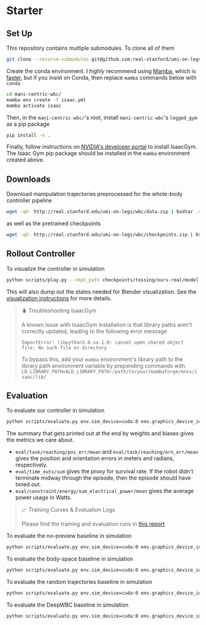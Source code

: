# Starter

## Set Up

This repository contains multiple submodules.
To clone all of them
```sh
git clone --recurse-submodules git@github.com:real-stanford/umi-on-legs.git
```

Create the conda environment. 
I *highly* recommend using [Mamba](https://mamba.readthedocs.io/en/latest/installation.html), which is [faster](https://blog.hpc.qmul.ac.uk/mamba.html#:~:text=mamba%20is%20a%20re%2Dimplementation,Red%20Hat%2C%20Fedora%20and%20OpenSUSE), but if you insist on Conda, then replace `mamba` commands below with `conda`
```sh
cd mani-centric-wbc/
mamba env create -f isaac.yml
mamba activate isaac
```

Then, in the `mani-centric-wbc/`'s root, install `mani-centric-wbc`'s `legged_gym` as a pip package
```sh
pip install -e .
```

Finally, follow instructions on [NVIDIA's developer portal](https://developer.nvidia.com/isaac-gym) to install IsaacGym.
The Isaac Gym pip package should be installed in the `mamba` environment created above.

## Downloads

Download manipulation trajectories preprocessed for the whole-body controller pipeline
```sh
wget -qO- http://real.stanford.edu/umi-on-legs/wbc/data.zip | bsdtar -xvf- -C ./
```
as well as the pretrained checkpoints
```sh
wget -qO- http://real.stanford.edu/umi-on-legs/wbc/checkpoints.zip | bsdtar -xvf- -C ./
```

## Rollout Controller

To visualize the controller in simulation
```sh
python scripts/play.py --ckpt_path checkpoints/tossing/ours-real/model.pt --trajectory_file_path data/tossing.pkl --device cuda:0 --num_steps 1000 --num_envs 1  --visualize
```

This will also dump out the states needed for Blender visualization.
See the [visualization instructions](./visualization.md) for more details.


> 🪲 Troubleshooting IsaacGym
>
> A known issue with IsaacGym installation is that library paths aren't correctly updated, leading to the following error message
> ```
> ImportError: libpython3.8.so.1.0: cannot open shared object file: No such file or directory
> ```
> To bypass this, add your `mamba` environment's library path to the library path environment variable by prepending commands with 
> `LD_LIBRARY_PATH=$LD_LIBRARY_PATH:/path/to/your/mambaforge/envs/isaac/lib/`

## Evaluation

To evaluate our controller in simulation
```sh
python scripts/evaluate.py env.sim_device=cuda:0 env.graphics_device_id=0 env.cfg.env.episode_length_s=17.0 env.tasks.reaching.sequence_sampler.file_path=data/tossing.pkl ckpt_path=checkpoints/tossing/ours/model.pt env.tasks.reaching.target_obs_times="[-0.06,-0.04,-0.02,0.0,0.02,0.04,0.06,1.0]" 
```
The summary that gets printed out at the end by weights and biases gives the metrics we care about.
 - `eval/task/reaching/pos_err/mean` and `eval/task/reaching/orn_err/mean` gives the position and orientation errors in meters and radians, respectively.
 - `eval/time_outs/sum` gives the proxy for survival rate. If the robot didn't terminate midway through the episode, then the episode should have timed out.
 - `eval/constraint/energy/sum_electrical_power/mean` gives the average power usage in Watts.

> 📈 Training Curves & Evaluation Logs
>
> Please find the training and evaluation runs in [this report](https://api.wandb.ai/links/columbia-ai-robotics/rrudtifq).

To evaluate the no-preview baseline in simulation
```sh
python scripts/evaluate.py env.sim_device=cuda:0 env.graphics_device_id=0 env.cfg.env.episode_length_s=17.0 env.tasks.reaching.sequence_sampler.file_path=data/tossing.pkl ckpt_path=checkpoints/tossing/no-preview/model.pt env.tasks.reaching.target_obs_times="[0.0]"
```

To evaluate the body-space baseline in simulation
```sh
python scripts/evaluate.py env.sim_device=cuda:0 env.graphics_device_id=0 env.cfg.env.episode_length_s=17.0 env.tasks.reaching.sequence_sampler.file_path=data/tossing.pkl ckpt_path=checkpoints/tossing/body-space/model.pt env.tasks.reaching.target_obs_times="[-0.06,-0.04,-0.02,0.0,0.02,0.04,0.06,1.0]" env.tasks.reaching.target_relative_to_base=true env.tasks.reaching.pos_obs_scale=1.0
```


To evaluate the random trajectories baseline in simulation
```sh
python scripts/evaluate.py env.sim_device=cuda:0 env.graphics_device_id=0 env.cfg.env.episode_length_s=17.0 env.tasks.reaching.sequence_sampler.file_path=data/tossing.pkl ckpt_path=checkpoints/tossing/random-trajs/model.pt env.tasks.reaching.target_obs_times="[-0.06,-0.04,-0.02,0.0,0.02,0.04,0.06,1.0]" 
```

To evaluate the DeepWBC baseline in simulation
```sh
python scripts/evaluate.py env.sim_device=cuda:0 env.graphics_device_id=0 env.cfg.env.episode_length_s=17.0 env.tasks.reaching.sequence_sampler.file_path=data/tossing.pkl ckpt_path=checkpoints/tossing/deepwbc/model.pt env.tasks.reaching.target_obs_times="[0.0]" env.tasks.reaching.target_relative_to_base=true env.tasks.reaching.pos_obs_scale=1.0
```